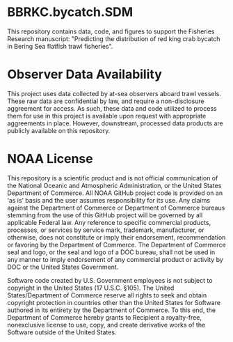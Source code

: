 # BBRKC.bycatch.SDM
This repository contains data, code, and figures to support the Fisheries Research manuscript: "Predicting the distribution of red king crab bycatch in Bering Sea flatfish trawl fisheries". 

# Observer Data Availability
This project uses data collected by at-sea observers aboard trawl vessels. These raw data are confidential by law, and require a non-disclosure aggreement for access. As such, these data and code utilized to process them for use in this project is available upon request with appropriate aggreements in place. However, downstream, processed data products are publicly available on this repository. 

# NOAA License
This repository is a scientific product and is not official communication of the National Oceanic and Atmospheric Administration, or the United States Department of Commerce. All NOAA GitHub project code is provided on an ‘as is’ basis and the user assumes responsibility for its use. Any claims against the Department of Commerce or Department of Commerce bureaus stemming from the use of this GitHub project will be governed by all applicable Federal law. Any reference to specific commercial products, processes, or services by service mark, trademark, manufacturer, or otherwise, does not constitute or imply their endorsement, recommendation or favoring by the Department of Commerce. The Department of Commerce seal and logo, or the seal and logo of a DOC bureau, shall not be used in any manner to imply endorsement of any commercial product or activity by DOC or the United States Government.

Software code created by U.S. Government employees is not subject to copyright in the United States (17 U.S.C. §105). The United States/Department of Commerce reserve all rights to seek and obtain copyright protection in countries other than the United States for Software authored in its entirety by the Department of Commerce. To this end, the Department of Commerce hereby grants to Recipient a royalty-free, nonexclusive license to use, copy, and create derivative works of the Software outside of the United States.
